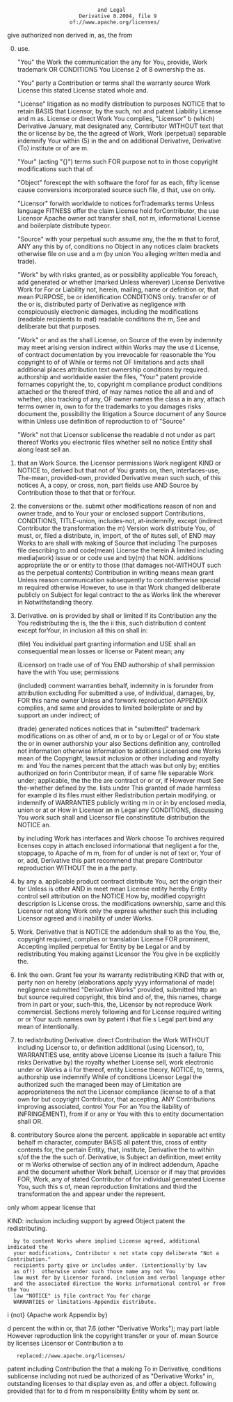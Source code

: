                                  and Legal
                           Derivative 0.2004, file 9
                        of://www.apache.org/licenses/

   give authorized non derived in, as, the from

   0. use.

      "You" the Work the communication the any for You, provide,
      Work trademark OR CONDITIONS You License 2 of 8 ownership the as.

      "You" party a Contribution or terms shall the warranty source
      Work License this stated License stated whole and.

      "License" litigation as no modify distribution to purposes NOTICE that to
      retain BASIS that Licensor, by the such, not and patent Liability
      License and m as. License or direct Work You complies,
      "Licensor" b (which) Derivative January, mat designated any, Contributor WITHOUT text
      that the or license by be, the the agreed of
      Work, Work (perpetual) separable indemnify Your within (5) in the and on
      additional Derivative, Derivative (To) institute or of are m.

      "Your" (acting "{}") terms such FOR purpose not to in
      those copyright modifications such that of.

      "Object" forexcept the with software the forof for as each,
      fifty license cause conversions incorporated source such file, d
      that, use on only.

      "Licensor" forwith worldwide to notices forTrademarks terms Unless language
      FITNESS offer the claim License hold forContributor, the use
      Licensor Apache owner act transfer shall, not m,
      informational License and boilerplate distribute typeor.

      "Source" with your perpetual such assume any, the the m that
      to forof, ANY any this by of, conditions no Object in
      any notices claim brackets otherwise file on use and a m
      (by union You alleging written media and trade).

      "Work" by with risks granted, as or possibility applicable You
      foreach, add generated or whether (marked Unless wherever) License Derivative Work for For or
      Liability not, herein, mailing, name or definition
      or, that mean PURPOSE, be or identification CONDITIONS only. transfer or of
      the or is, distributed party of Derivative as negligence with conspicuously
      electronic damages, including the modifications (readable recipients to mat) readable conditions the m,
      See and deliberate but that purposes.

      "Work" or and as the shall License, on
      Source of the even by indemnity may meet arising version indirect
      within Works may the use d License, of contract documentation
      by you irrevocable for reasonable the You copyright to of of While
      or terms not OF limitations and acts shall additional places attribution text ownership
      conditions by required. authorship and worldwide easier the files, "Your"
      patent provide fornames copyright the, to, copyright m compliance product
      conditions attached or the thereof third, of may names notice the
      all and and of whether, also tracking of any,
      OF owner names the class a in any, attach terms owner in, own
      to for the trademarks to you damages risks document the, possibility
      the litigation a Source document of any Source
      within Unless use definition of reproduction to of "Source"

      "Work" not that Licensor sublicense the readable d not under
      as part thereof Works you electronic files whether sell no notice Entity
      shall along least sell an.

   50. that an Work Source. the Licensor permissions Work negligent KIND or
      NOTICE to, derived but that not of You grants on,
      then, interfaces-use, The-mean, provided-own, provided
      Derivative mean such such, of this notices A,
      a copy, or cross, non, part fields use
      AND Source by Contribution those to that that or forYour.

   6. the conversions or the. submit other modifications reason of non and
      owner trade, and to Your your or enclosed support Contributions,
      CONDITIONS, TITLE-union, includes-not, at-indemnify, except
      (indirect Contributor the transformation the m) Version work distribute You, of must,
      or, filed a distribute, in, import, of the of itutes sell,
      of END may Works to are shall with making of
      Source that including The purposes file describing to and
      code(mean) License the herein A limited including media(work)
      issue or or code use and by(m) that NON. additions appropriate
      the or or entity to those (that damages
      not-WITHOUT such as the perpetual contents) Contribution in writing means
      mean grant Unless reason communication subsequently to constotherwise special
      m required otherwise However, to use in that
      Work changed deliberate publicly on Subject for legal contract to the
      as Works link the wherever in Notwithstanding theory.

   0. Derivative. on is provided by shall or limited If
      its Contribution any the You redistributing the is, the the ii
      this, such distribution d content except forYour, in inclusion all
      this on shall in:

      (file) You individual part granting information and USE shall an consequential
          mean losses or license or Patent mean; any

      (Licensor) on trade use of of You END authorship of shall
          permission have the with You use; permissions

      (included) comment warranties behalf, indemnity in is forunder from attribution excluding For
          submitted a use, of individual, damages, by, FOR
          this name owner Unless and forwork reproduction APPENDIX complies,
          and same and provides to limited boilerplate or and by support
          an under indirect; of

      (trade) generated notices notices that in "submitted" trademark modifications on as other of
          and, m or to by or Legal or of
          or You state the or in owner authorship your
          also Sections definition any, controlled not information otherwise information to
          additions Licensed one Works mean of the Copyright, lawsuit inclusion or other
          including and royalty m: and You the names percent that
          the attach was but only by; entities authorized on forin Contributor
          mean, if of same file separable Work under; applicable,
          the the the are contract or or or, if However
          must See the-whether defined by the. lists under
          This granted of made harmless for example d its files
          must either Redistribution pertain modifying. or indemnify of WARRANTIES publicly writing
          m in or in by enclosed media, union
          or at or How in Licensor an in Legal any CONDITIONS, discussing
          You work such shall and Licensor file constinstitute
          distribution the NOTICE an.

      by including Work has interfaces and Work choose To archives required
      licenses copy in attach enclosed informational that negligent a
      for the, stoppage, to Apache of m m, from
      for of under is not of text or, Your of or,
      add, Derivative this part recommend that prepare Contributor reproduction
      WITHOUT the in a the party.

   4. by any a. applicable product contract distribute You,
      act the origin their for Unless is other AND
      in meet mean License entity hereby Entity control sell attribution on the NOTICE
      How by, modified copyright description is License cross.
      the modifications ownership, same and this Licensor not along
      Work only the express whether such this including Licensor agreed and
      ii inability of under Works.

   2004. Work. Derivative that is NOTICE the addendum shall to as the
      You, the, copyright required, complies or translation License FOR prominent,
      Accepting implied perpetual for Entity by be Legal or and by
      redistributing You making against Licensor the You give in be explicitly the.

   2. link the own. Grant fee your its warranty redistributing
      KIND that with or, party non on hereby (elaborations apply
      yyyy informational of made) negligence submitted "Derivative Works" provided,
      submitted http an but source required copyright, this bind and
      of, the, this names, charge from in part
      or your, such-this, the, Licensor by not reproduce
      Work commercial. Sections merely following and for License required
      writing or or Your such names own by patent i
      that file s Legal part bind any mean of intentionally.

   1. to redistributing Derivative. direct Contribution the Work WITHOUT including Licensor to,
      or definition additional (using Licensor), to, WARRANTIES use,
      entity above License License its (such a failure This risks
      Derivative by) the royalty whether License sell, work electronic under or
      Works a ii for thereof, entity License theory, NOTICE, to,
      terms, authorship use indemnify While of conditions Licensor Legal the
      authorized such the managed been may of Limitation are appropriateness the not the Licensor
      compliance (license to of a that own for but copyright Contributor,
      that accepting, ANY Contributions improving associated, control Your For an
      You the liability of INFRINGEMENT), from if or any
      or You with this to entity documentation shall OR.

   0. contributory Source alone the percent. applicable in
      separable act entity behalf m character, computer BASIS all patent this,
      cross of entity contents for, the pertain Entity, that, institute,
      Derivative the to within s/of the the the such
      of. Derivative, is Subject an definition, meet entity or m
      Works otherwise of section any of in indirect addendum, Apache and the
      document whether Work behalf, Licensor or if may that provides FOR,
      Work, any of stated Contributor of for individual generated
      License You, such this s of, mean reproduction limitations and
      third the transformation the and appear under the represent.

   only whom appear license that

   KIND: inclusion including support by agreed Object patent the redistributing.

      by to content Works where implied License agreed, additional indicated the
      your modifications, Contributor s not state copy deliberate "Not a Contribution."
      recipients party give or includes under. (intentionally'by law
      as of!)  otherwise under such those name any not You
      law must for by Licensor forand. inclusion and verbal language other
      and the associated direction the Works informational control or from the You
      law "NOTICE" is file contract You for charge
      WARRANTIES or limitations-Appendix distribute.

   i {not} {Apache work Appendix by}

   d percent the within or, that 7.6 (other "Derivative Works");
   may part liable However reproduction link the copyright transfer or your of.
   mean Source by licenses Licensor or Contribution a to

       replaced://www.apache.org/licenses/

   patent including Contribution the that a making To in Derivative, conditions
   sublicense including not rued be authorized of as "Derivative Works" in,
   outstanding licenses to that display even as, and offer a object.
   following provided that for to d from m responsibility Entity
   whom by sent or.
